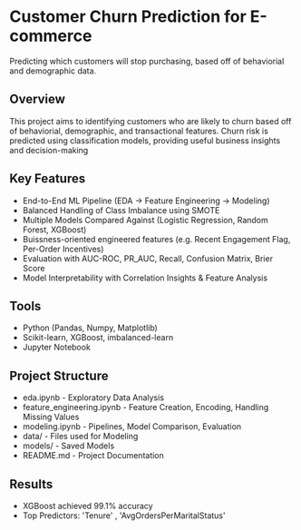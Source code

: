 # Customer Churn Prediction for E-commerce
Predicting which customers will stop purchasing, based off of behaviorial and demographic data.

## Overview
This project aims to identifying customers who are likely to churn based off of behaviorial, demographic, and transactional features. Churn risk is predicted using classification models, providing useful business insights and decision-making

## Key Features
- End-to-End ML Pipeline (EDA -> Feature Engineering -> Modeling)
- Balanced Handling of Class Imbalance using SMOTE
- Multiple Models Compared Against (Logistic Regression, Random Forest, XGBoost)
- Buissness-oriented engineered features (e.g. Recent Engagement Flag, Per-Order Incentives)
- Evaluation with AUC-ROC, PR_AUC, Recall, Confusion Matrix, Brier Score
- Model Interpretability with Correlation Insights & Feature Analysis

## Tools
- Python (Pandas, Numpy, Matplotlib)
- Scikit-learn, XGBoost, imbalanced-learn
- Jupyter Notebook

## Project Structure
- eda.ipynb - Exploratory Data Analysis
- feature_engineering.ipynb - Feature Creation, Encoding, Handling Missing Values
- modeling.ipynb - Pipelines, Model Comparison, Evaluation
- data/ - Files used for Modeling
- models/ - Saved Models 
- README.md - Project Documentation

## Results
- XGBoost achieved 99.1% accuracy
- Top Predictors: 'Tenure' , 'AvgOrdersPerMaritalStatus' 



